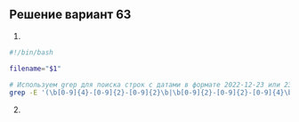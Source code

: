 ## Решение вариант 63 
 1. 
```bash
#!/bin/bash

filename="$1"

# Используем grep для поиска строк с датами в формате 2022-12-23 или 23-12-2022
grep -E '(\b[0-9]{4}-[0-9]{2}-[0-9]{2}\b|\b[0-9]{2}-[0-9]{2}-[0-9]{4}\b)' "$filename"
``` 
2.
```bash
```